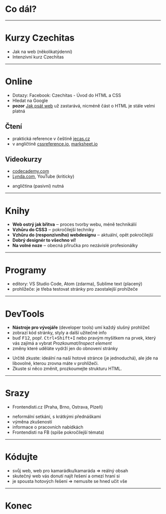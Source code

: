 <!-- .slide: data-state="c-slide-inter" -->

# Co dál?

----

# Kurzy Czechitas

* Jak na web (několikatýdenní)
* Intenzivní kurz Czechitas

----

# Online

* Dotazy: Facebook: Czechitas - Úvod do HTML a CSS
* Hledat na Google
* **pozor** [Jak psát web](https://www.jakpsatweb.cz/) už zastarává, nicméně část o HTML je stále velmi platná

## Čtení

* praktická reference v češtině [jecas.cz](http://jecas.cz/)
* v angličtině [cssreference.io](http://cssreference.io/), [marksheet.io](http://marksheet.io/)

## Videokurzy

* [codecademy.com](https://www.codecademy.com/)
* [Lynda.com](https://www.lynda.com/), YouTube (kriticky)

>>>
* angličtina (pasivní) nutná

----

# Knihy

* **Web ostrý jak břitva** ‒  proces tvorby webu, méně technikálií
* **Vzhůru do CSS3** ‒ pokročilejší techniky
* **Vzhůru do (responzivního) webdesignu** ‒ aktuální, opět pokročilejší 
* **Dobrý designér to všechno ví!**
* **Na volné noze** ‒ obecná příručka pro nezávislé profesionálky

----

# Programy

* editory: VS Studio Code, Atom (zdarma), Sublime text (placený)
* prohlížeče: je třeba testovat stránky pro zaostalejší prohížeče

----

# DevTools

* **Nástroje pro vývojáře** (developer tools) umí každý slušný prohlížeč
* zobrazí kód stránky, styly a další užitečné info
* buď <kbd>F12</kbd>, popř. <kbd>Ctrl+Shift+I</kbd> nebo pravým myšítkem na prvek, který vás zajímá a vybrat _Prozkoumat/Inspect element_
* změny které uděláte vydrží jen do obnovení stránky

>>>
* Určitě zkuste: ideální na naší hotové stránce (je jednoduchá), ale jde na libovolné, kterou zrovna máte v prohlížeči.
* Zkuste si něco změnit, prozkoumejte strukturu HTML.

----

# Srazy

* Frontendisti.cz (Praha, Brno, Ostrava, Plzeň)

>>>
* neformální setkání, s krátkými přednáškami
* výměna zkušeností
* informace o pracovních nabídkách
* Frontendisti na FB (spíše pokročilejší témata) 

----

# Kódujte

* svůj web, web pro kamarádku/kamaráda => reálný obsah
* skutečný web vás donutí najít řešení a omezí hraní si
* je spousta hotových řešení => nemusíte se hned učit vše

----

<!-- .slide: data-state="c-slide-break" -->

# Konec

<!-- .element: class="c-text-xs" -->
